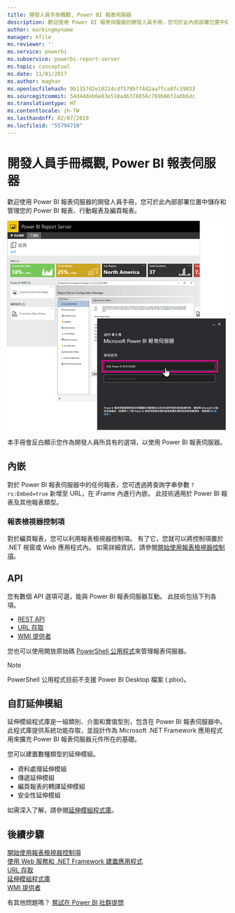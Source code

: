 ```yaml
---
title: 開發人員手冊概觀, Power BI 報表伺服器
description: 歡迎使用 Power BI 報表伺服器的開發人員手冊，您可於此內部部署位置中儲存和管理您的 Power BI 報表、行動報表及編頁報表。
author: markingmyname
manager: kfile
ms.reviewer: ''
ms.service: powerbi
ms.subservice: powerbi-report-server
ms.topic: conceptual
ms.date: 11/01/2017
ms.author: maghan
ms.openlocfilehash: 9b1357d2e10214cdf578bff4d2aa7fca8fc19033
ms.sourcegitcommit: 54d44deb6e03e518ad6378656c769b06f2a0b6dc
ms.translationtype: HT
ms.contentlocale: zh-TW
ms.lasthandoff: 02/07/2019
ms.locfileid: "55794710"
---
```

# <a name="developer-handbook-overview-power-bi-report-server"></a>開發人員手冊概觀, Power BI 報表伺服器
歡迎使用 Power BI 報表伺服器的開發人員手冊，您可於此內部部署位置中儲存和管理您的 Power BI 報表、行動報表及編頁報表。

![](media/developer-handbook-overview/admin-handbook.png)

本手冊會反白顯示您作為開發人員所具有的選項，以使用 Power BI 報表伺服器。

## <a name="embedding"></a>內嵌
對於 Power BI 報表伺服器中的任何報表，您可透過將查詢字串參數 `?rs:Embed=true` 新增至 URL，在 iFrame 內進行內嵌。 此技術適用於 Power BI 報表及其他報表類型。

### <a name="report-viewer-control"></a>報表檢視器控制項
對於編頁報表，您可以利用報表檢視器控制項。 有了它，您就可以將控制項置於 .NET 視窗或 Web 應用程式內。 如需詳細資訊，請參閱[開始使用報表檢視器控制項](https://docs.microsoft.com/sql/reporting-services/application-integration/integrating-reporting-services-using-reportviewer-controls-get-started)。

## <a name="apis"></a>API
您有數個 API 選項可選，能與 Power BI 報表伺服器互動。 此技術包括下列各項。

* [REST API](rest-api.md)
* [URL 存取](https://docs.microsoft.com/sql/reporting-services/url-access-ssrs)
* [WMI 提供者](https://docs.microsoft.com/sql/reporting-services/wmi-provider-library-reference/reporting-services-wmi-provider-library-reference-ssrs)

您也可以使用開放原始碼 [PowerShell 公用程式](https://github.com/Microsoft/ReportingServicesTools)來管理報表伺服器。

> [!NOTE]
> PowerShell 公用程式目前不支援 Power BI Desktop 檔案 (.pbix)。
> 
> 

## <a name="custom-extensions"></a>自訂延伸模組
延伸模組程式庫是一組類別、介面和實值型別，包含在 Power BI 報表伺服器中。 此程式庫提供系統功能存取，並設計作為 Microsoft .NET Framework 應用程式用來擴充 Power BI 報表伺服器元件所在的基礎。

您可以建置數種類型的延伸模組。

* 資料處理延伸模組
* 傳遞延伸模組
* 編頁報表的轉譯延伸模組
* 安全性延伸模組

如需深入了解，請參閱[延伸模組程式庫](https://docs.microsoft.com/sql/reporting-services/extensions/reporting-services-extension-library)。

## <a name="next-steps"></a>後續步驟
[開始使用報表檢視器控制項](https://docs.microsoft.com/sql/reporting-services/application-integration/integrating-reporting-services-using-reportviewer-controls-get-started)  
[使用 Web 服務和 .NET Framework 建置應用程式](https://docs.microsoft.com/sql/reporting-services/report-server-web-service/net-framework/building-applications-using-the-web-service-and-the-net-framework)  
[URL 存取](https://docs.microsoft.com/sql/reporting-services/url-access-ssrs)  
[ 延伸模組程式庫](https://docs.microsoft.com/sql/reporting-services/extensions/reporting-services-extension-library)  
[WMI 提供者](https://docs.microsoft.com/sql/reporting-services/wmi-provider-library-reference/reporting-services-wmi-provider-library-reference-ssrs)

有其他問題嗎？ [嘗試在 Power BI 社群提問](https://community.powerbi.com/)

